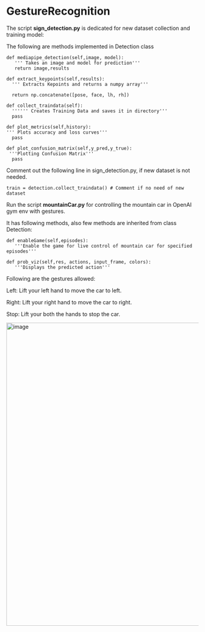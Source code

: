 # GestureRecognition

The script **sign_detection.py** is dedicated for new dataset collection and training model:

The following are methods implemented in Detection class
```
def mediapipe_detection(self,image, model):
   ''' Takes an image and model for prediction'''
   return image,results
```
```
def extract_keypoints(self,results):
  ''' Extracts Kepoints and returns a numpy array'''
  
  return np.concatenate([pose, face, lh, rh])
```
```
def collect_traindata(self):
  '''''' Creates Training Data and saves it in directory'''
  pass
```
```
def plot_metrics(self,history):      
''' Plots accuracy and loss curves'''
  pass
```
```
def plot_confusion_matrix(self,y_pred,y_true):
 '''Plotting Confusion Matrix'''
  pass
```
Comment out the following line in sign_detection.py, if new dataset is not needed.
```
train = detection.collect_traindata() # Comment if no need of new dataset
```

Run the script **mountainCar.py** for controlling the mountain car in OpenAI gym env with gestures.

It has following methods, also few methods are inherited from class Detection:

```
def enableGame(self,episodes):
   '''Enable the game for live control of mountain car for specified episodes'''
```

```
def prob_viz(self,res, actions, input_frame, colors):
   '''Displays the predicted action'''
```

Following are the gestures allowed:

Left: Lift your left hand to move the car to left.

Right: Lift your right hand to move the car to right.

Stop: Lift your both the hands to stop the car.

<img width="795" alt="image" src="https://user-images.githubusercontent.com/110788191/183310805-e05c2728-6259-44a4-a60c-b61de9fda411.png">
